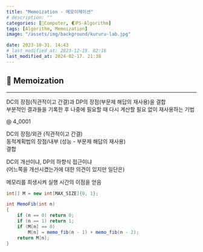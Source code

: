 ```yaml
---
title: "Memoization - 메모이제이션"
# description: ""
categories: [💫Computer, 🌓PS-Algorithm]
tags: [Algorithm, Memoization]
image: "/assets/img/background/kururu-lab.jpg"

date: 2023-10-31. 14:43
# last_modified_at: 2023-12-19. 02:16
last_modified_at: 2024-02-17. 21:38
--- 
```


## 💫 Memoization

---

DC의 장점(직관적이고 간결)과 DP의 장점(부문제 해답의 재사용)을 결합  
부분적인 결과들을 기록한 후 나중에 필요할 때 다시 계산할 필요 없이 재사용하는 기법  

@ 4_0001  

DC의 장점/외관 (직관적이고 간결)  
동적계획법의 장점/내부 (성능 - 부문제 해답의 재사용)  
결합  

DC의 개선이냐, DP의 하향식 접근이냐  
(어느쪽을 개선시켰는가에 대한 의견이 있지만 일단은)  

메모리를 희생시켜 실행 시간의 이점을 얻음  

```cs
int[] M = new int[MAX_SIZE]{0, 1};

int MemoFib(int n)
{
	if (n == 0) return 0;
	if (n == 1) return 1;
	if (M[n] == 0)
		M[n] = memo_fib(n - 1) + memo_fib(n - 2);
	return M[n];
}
```
